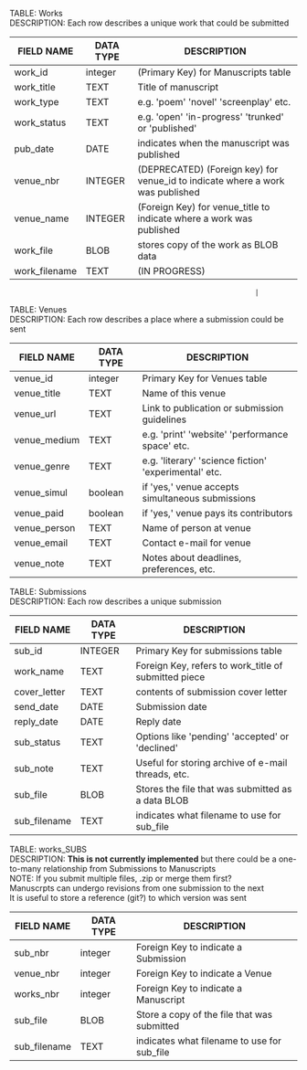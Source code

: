 
TABLE: Works  
DESCRIPTION: Each row describes a unique work that could be submitted  

| FIELD NAME      | DATA TYPE  | DESCRIPTION                                                                     |
|-----------------|------------|---------------------------------------------------------------------------------|
| work_id         | integer    | (Primary Key) for Manuscripts table                                             |
| work_title      | TEXT       | Title of manuscript                                                             |
| work_type       | TEXT       | e.g. 'poem' 'novel' 'screenplay' etc.                                           |
| work_status     | TEXT       | e.g. 'open' 'in-progress' 'trunked' or 'published'                              |
| pub_date        | DATE       | indicates when the manuscript was published                                     |
| venue_nbr       | INTEGER    | (DEPRECATED) (Foreign key) for venue_id to indicate where a work was published  |
| venue_name      | INTEGER    | (Foreign Key) for venue_title to indicate where a work was published            |
| work_file       | BLOB       | stores copy of the work as BLOB data                                            |
| work_filename   | TEXT       | (IN PROGRESS)   

                                                                |

TABLE: Venues  
DESCRIPTION: Each row describes a place where a submission could be sent  

| FIELD NAME    | DATA TYPE | DESCRIPTION                                               |
|---------------|-----------|-----------------------------------------------------------|
| venue_id      | integer   | Primary Key for Venues table                              |
| venue_title   | TEXT      | Name of this venue                                        |
| venue_url     | TEXT      | Link to publication or submission guidelines              |
| venue_medium  | TEXT      | e.g. 'print' 'website' 'performance space' etc.           |
| venue_genre   | TEXT      | e.g. 'literary' 'science fiction' 'experimental' etc.     |
| venue_simul   | boolean   | if 'yes,' venue accepts simultaneous submissions          |
| venue_paid    | boolean   | if 'yes,' venue pays its contributors                     |
| venue_person  | TEXT      | Name of person at venue                                   |
| venue_email   | TEXT      | Contact e-mail for venue                                  |
| venue_note    | TEXT      | Notes about deadlines, preferences, etc.                  |


TABLE: Submissions  
DESCRIPTION: Each row describes a unique submission  

| FIELD NAME      | DATA TYPE  | DESCRIPTION                                          |
|-----------------|------------|------------------------------------------------------|
| sub_id          | INTEGER    | Primary Key for submissions table                    |
| work_name       | TEXT       | Foreign Key, refers to work_title of submitted piece | 
| cover_letter    | TEXT       | contents of submission cover letter                  |
| send_date       | DATE       | Submission date                                      |
| reply_date      | DATE       | Reply date                                           |
| sub_status      | TEXT       | Options like 'pending' 'accepted' or 'declined'      |
| sub_note        | TEXT       | Useful for storing archive of e-mail threads, etc.   |
| sub_file        | BLOB       | Stores the file that was submitted as a data BLOB    |
| sub_filename    | TEXT       | indicates what filename to use for sub_file          |    



TABLE: works_SUBS  
DESCRIPTION: **This is not currently implemented** but there could be a one-to-many relationship from Submissions to Manuscripts  
NOTE: If you submit multiple files, .zip or merge them first?  
      Manuscrpts can undergo revisions from one submission to the next  
      It is useful to store a reference (git?) to which version was sent  

| FIELD NAME      | DATA TYPE  | DESCRIPTION                                        |
|-----------------|------------|----------------------------------------------------|
| sub_nbr         | integer    | Foreign Key to indicate a Submission               |
| venue_nbr       | integer    | Foreign Key to indicate a Venue                    |
| works_nbr       | integer    | Foreign Key to indicate a Manuscript               |
| sub_file        | BLOB       | Store a copy of the file that was submitted        |
| sub_filename    | TEXT       | indicates what filename to use for sub_file        |